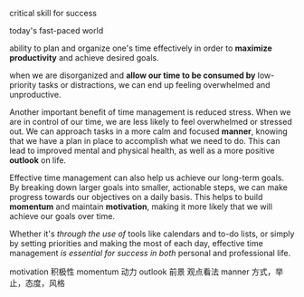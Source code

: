 critical skill for success

today's fast-paced world

ability to plan and organize one's time effectively in order to **maximize productivity** and achieve desired goals.

when we are disorganized and **allow our time to be consumed by** low-priority tasks or distractions, we can end up feeling overwhelmed and unproductive.

Another important benefit of time management is reduced stress. When we are in control of our time, we are less likely to feel overwhelmed or stressed out. We can approach tasks in a more calm and focused **manner**, knowing that we have a plan in place to accomplish what we need to do. This can lead to improved mental and physical health, as well as a more positive **outlook** on life.

Effective time management can also help us achieve our long-term goals. By breaking down larger goals into smaller, actionable steps, we can make progress towards our objectives on a daily basis. This helps to build **momentum** and maintain **motivation**, making it more likely that we will achieve our goals over time.

Whether it's *through the use of* tools like calendars and to-do lists, or simply by setting priorities and making the most of each day, effective time management *is essential for success in both* personal and professional life.

motivation 积极性
momentum 动力
outlook 前景 观点看法
manner 方式，举止，态度，风格
